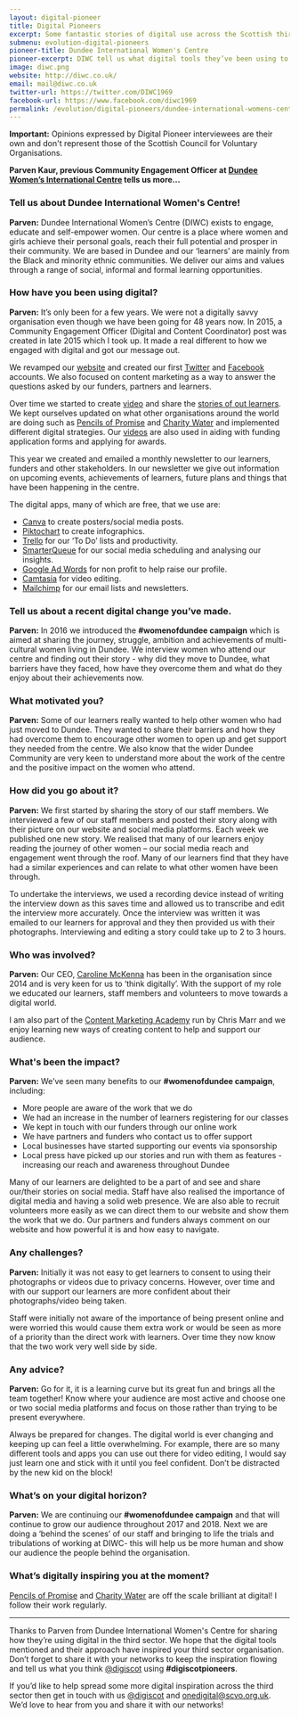 ```yaml
--- 
layout: digital-pioneer 
title: Digital Pioneers 
excerpt: Some fantastic stories of digital use across the Scottish third sector. Read on to be inspired. 
submenu: evolution-digital-pioneers 
pioneer-title: Dundee International Women's Centre 
pioneer-excerpt: DIWC tell us what digital tools they’ve been using to share learner stories & generate lots of engagement.   
image: diwc.png 
website: http://diwc.co.uk/ 
email: mail@diwc.co.uk 
twitter-url: https://twitter.com/DIWC1969  
facebook-url: https://www.facebook.com/diwc1969 
permalink: /evolution/digital-pioneers/dundee-international-womens-centre/  
--- 
```

  
**Important:** Opinions expressed by Digital Pioneer interviewees are their own and don't represent those of the Scottish Council for Voluntary Organisations. 
  
**Parven Kaur, previous Community Engagement Officer at <a target='_blank' href="http://diwc.co.uk/">Dundee Women’s International Centre</a> tells us more...** 
  
### Tell us about Dundee International Women's Centre!  
  
**Parven:** Dundee International Women’s Centre (DIWC) exists to engage, educate and self-empower women.  Our centre is a place where women and girls achieve their personal goals, reach their full potential and prosper in their community. We are based in Dundee and our ‘learners’ are mainly from the Black and minority ethnic communities.  We deliver our aims and values through a range of social, informal and formal learning opportunities. 
  
### How have you been using digital? 
  
**Parven:** It’s only been for a few years.  We were not a digitally savvy organisation even though we have been going for 48 years now.  In 2015, a Community Engagement Officer (Digital and Content Coordinator) post was created in late 2015 which I took up.  It made a real different to how we engaged with digital and got our message out.   
  
We revamped our <a target='_blank' href="http://diwc.co.uk/">website</a> and created our first <a target='_blank' href="https://twitter.com/DIWC1969">Twitter</a> and <a target='_blank' href="https://www.facebook.com/diwc1969">Facebook</a> accounts. We also focused on content marketing as a way to answer the questions asked by our funders, partners and learners.   
  
Over time we started to create <a target='_blank' href="http://diwc.co.uk/videos">video</a> and share the <a target='_blank' href="http://diwc.co.uk/changing-lives">stories of out learners</a>. We kept ourselves updated on what other organisations around the world are doing such as <a target='_blank' href="https://pencilsofpromise.org/">Pencils of Promise</a> and <a target='_blank' href="https://www.charitywater.org/">Charity Water</a> and implemented different digital strategies. Our <a target='_blank' href="http://diwc.co.uk/videos">videos</a> are also used in aiding with funding application forms and applying for awards.   
  
This year we created and emailed a monthly newsletter to our learners, funders and other stakeholders. In our newsletter we give out information on upcoming events, achievements of learners, future plans and things that have been happening in the centre.   
  
The digital apps, many of which are free, that we use are:   
<ul class="browser-default"> 
<li><a target='_blank' href="https://www.canva.com/">Canva</a> to create posters/social media posts.</li> 
<li><a target='_blank' href="https://piktochart.com/">Piktochart</a> to create infographics.</li> 
<li><a target='_blank' href="https://trello.com/">Trello</a> for our ‘To Do’ lists and productivity.</li> 
<li><a target='_blank' href="https://smarterqueue.com/">SmarterQueue</a> for our social media scheduling and analysing our insights.</li> 
<li><a target='_blank' href="https://www.google.co.uk/intl/en/grants/">Google Ad Words</a> for non profit to help raise our profile.</li>   
<li><a target='_blank' href="https://www.techsmith.com/video-editor.html">Camtasia</a> for video editing.</li> 
<li><a target='_blank' href="https://mailchimp.com/">Mailchimp</a> for our email lists and newsletters.</li>
</ul>  
  
### Tell us about a recent digital change you’ve made. 
  
**Parven:** In 2016 we introduced the **#womenofdundee campaign** which is aimed at sharing the journey, struggle, ambition and achievements of multi- cultural women living in Dundee. We interview women who attend our centre and finding out their story - why did they move to Dundee, what barriers have they faced, how have they overcome them and what do they enjoy about their achievements now.  
  
### What motivated you? 
  
**Parven:** Some of our learners really wanted to help other women who had just moved to Dundee.  They wanted to share their barriers and how they had overcome them to encourage other women to open up and get support they needed from the centre. We also know that the wider Dundee Community are very keen to understand more about the work of the centre and the positive impact on the women who attend.  
  
### How did you go about it? 
  
**Parven:** We first started by sharing the story of our staff members. We interviewed a few of our staff members and posted their story along with their picture on our website and social media platforms.  Each week we published one new story. We realised that many of our learners enjoy reading the journey of other women – our social media reach and engagement went through the roof.  Many of our learners find that they have had a similar experiences and can relate to what other women have been through.   
  
To undertake the interviews, we used a recording device instead of writing the interview down as this saves time and allowed us to transcribe and edit the interview more accurately.  Once the interview was written it was emailed to our learners for approval and they then provided us with their photographs.  Interviewing and editing a story could take up to 2 to 3 hours.   
  
### Who was involved? 
  
**Parven:** Our CEO, <a target='_blank' href="http://diwc.co.uk/staff/caroline-mckenna/">Caroline McKenna</a> has been in the organisation since 2014 and is very keen for us to ‘think digitally’. With the support of my role we educated our learners, staff members and volunteers to move towards a digital world.  
  
I am also part of the <a target='_blank' href="https://www.thecontentmarketingacademy.co.uk/">Content Marketing Academy</a> run by Chris Marr and we enjoy learning new ways of creating content to help and support our audience.  
  
### What's been the impact? 
  
**Parven:** We’ve seen many benefits to our **#womenofdundee campaign**, including:  
<ul class="browser-default">   
<li>More people are aware of the work that we do</li>   
<li>We had an increase in the number of learners registering for our classes</li>   
<li>We kept in touch with our funders through our online work</li>  
<li>We have partners and funders who contact us to offer support</li>  
<li>Local businesses have started supporting our events via sponsorship</li>  
<li>Local press have picked up our stories and run with them as features - increasing our reach and awareness throughout Dundee</li>  
</ul>

Many of our learners are delighted to be a part of and see and share our/their stories on social media.  Staff have also realised the importance of digital media and having a solid web presence.  We are also able to recruit volunteers more easily as we can direct them to our website and show them the work that we do.  Our partners and funders always comment on our website and how powerful it is and how easy to navigate.  
  
### Any challenges? 
  
**Parven:** Initially it was not easy to get learners to consent to using their photographs or videos due to privacy concerns. However, over time and with our support our learners are more confident about their photographs/video being taken.   
  
Staff were initially not aware of the importance of being present online and were worried this would cause them extra work or would be seen as more of a priority than the direct work with learners. Over time they now know that the two work very well side by side. 
  
### Any advice? 
  
**Parven:** Go for it, it is a learning curve but its great fun and brings all the team together!  Know where your audience are most active and choose one or two social media platforms and focus on those rather than trying to be present everywhere.   
  
Always be prepared for changes. The digital world is ever changing and keeping up can feel a little overwhelming.  For example, there are so many different tools and apps you can use out there for video editing, I would say just learn one and stick with it until you feel confident. Don’t be distracted by the new kid on the block!  
  
### What’s on your digital horizon? 
  
**Parven:** We are continuing our **#womenofdundee campaign** and that will continue to grow our audience throughout 2017 and 2018.  Next we are doing a ‘behind the scenes’ of our staff and bringing to life the trials and tribulations of working at DIWC- this will help us be more human and show our audience the people behind the organisation.  
  
### What’s digitally inspiring you at the moment?  
  
<a target='_blank' href="https://pencilsofpromise.org/">Pencils of Promise</a> and <a target='_blank' href="https://www.charitywater.org/">Charity Water</a> are off the scale brilliant at digital!  I follow their work regularly.  
  
----- 
  
Thanks to Parven from Dundee International Women's Centre for sharing how they’re using digital in the third sector. We hope that the digital tools mentioned and their approach have inspired your third sector organisation. Don’t forget to share it with your networks to keep the inspiration flowing and tell us what you think  <a href="https://twitter.com/digiscot?ref_src=twsrc%5Egoogle%7Ctwcamp%5Eserp%7Ctwgr%5Eauthor" target="_blank">@digiscot</a> using **#digiscotpioneers**. 
  
If you’d like to help spread some more digital inspiration across the third sector then get in touch with us <a href="https://twitter.com/digiscot?ref_src=twsrc%5Egoogle%7Ctwcamp%5Eserp%7Ctwgr%5Eauthor" target="_blank">@digiscot</a> and <a href="mailto:onedigital@scvo.org.uk">onedigital@scvo.org.uk</a>.  We’d love to hear from you and share it with our networks! 
  
 
